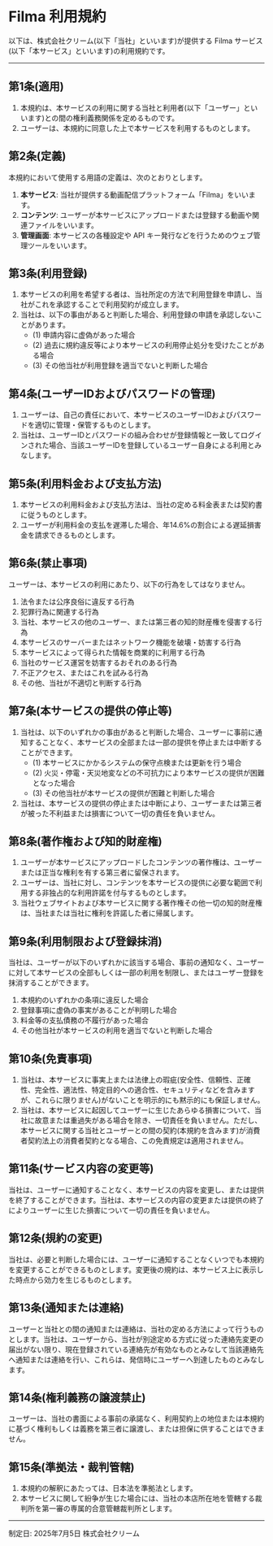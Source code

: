 # Filma 利用規約

以下は、株式会社クリーム(以下「当社」といいます)が提供する Filma サービス(以下「本サービス」といいます)の利用規約です。

---

## 第1条(適用)
1. 本規約は、本サービスの利用に関する当社と利用者(以下「ユーザー」といいます)との間の権利義務関係を定めるものです。
2. ユーザーは、本規約に同意した上で本サービスを利用するものとします。

## 第2条(定義)
本規約において使用する用語の定義は、次のとおりとします。
1. **本サービス**: 当社が提供する動画配信プラットフォーム「Filma」をいいます。
2. **コンテンツ**: ユーザーが本サービスにアップロードまたは登録する動画や関連ファイルをいいます。
3. **管理画面**: 本サービスの各種設定や API キー発行などを行うためのウェブ管理ツールをいいます。

## 第3条(利用登録)
1. 本サービスの利用を希望する者は、当社所定の方法で利用登録を申請し、当社がこれを承認することで利用契約が成立します。
2. 当社は、以下の事由があると判断した場合、利用登録の申請を承認しないことがあります。
   - (1) 申請内容に虚偽があった場合
   - (2) 過去に規約違反等により本サービスの利用停止処分を受けたことがある場合
   - (3) その他当社が利用登録を適当でないと判断した場合

## 第4条(ユーザーIDおよびパスワードの管理)
1. ユーザーは、自己の責任において、本サービスのユーザーIDおよびパスワードを適切に管理・保管するものとします。
2. 当社は、ユーザーIDとパスワードの組み合わせが登録情報と一致してログインされた場合、当該ユーザーIDを登録しているユーザー自身による利用とみなします。

## 第5条(利用料金および支払方法)
1. 本サービスの利用料金および支払方法は、当社の定める料金表または契約書に従うものとします。
2. ユーザーが利用料金の支払を遅滞した場合、年14.6%の割合による遅延損害金を請求できるものとします。

## 第6条(禁止事項)
ユーザーは、本サービスの利用にあたり、以下の行為をしてはなりません。
1. 法令または公序良俗に違反する行為
2. 犯罪行為に関連する行為
3. 当社、本サービスの他のユーザー、または第三者の知的財産権を侵害する行為
4. 本サービスのサーバーまたはネットワーク機能を破壊・妨害する行為
5. 本サービスによって得られた情報を商業的に利用する行為
6. 当社のサービス運営を妨害するおそれのある行為
7. 不正アクセス、またはこれを試みる行為
8. その他、当社が不適切と判断する行為

## 第7条(本サービスの提供の停止等)
1. 当社は、以下のいずれかの事由があると判断した場合、ユーザーに事前に通知することなく、本サービスの全部または一部の提供を停止または中断することができます。
   - (1) 本サービスにかかるシステムの保守点検または更新を行う場合
   - (2) 火災・停電・天災地変などの不可抗力により本サービスの提供が困難となった場合
   - (3) その他当社が本サービスの提供が困難と判断した場合
2. 当社は、本サービスの提供の停止または中断により、ユーザーまたは第三者が被った不利益または損害について一切の責任を負いません。

## 第8条(著作権および知的財産権)
1. ユーザーが本サービスにアップロードしたコンテンツの著作権は、ユーザーまたは正当な権利を有する第三者に留保されます。
2. ユーザーは、当社に対し、コンテンツを本サービスの提供に必要な範囲で利用する非独占的な利用許諾を付与するものとします。
3. 当社ウェブサイトおよび本サービスに関する著作権その他一切の知的財産権は、当社または当社に権利を許諾した者に帰属します。

## 第9条(利用制限および登録抹消)
当社は、ユーザーが以下のいずれかに該当する場合、事前の通知なく、ユーザーに対して本サービスの全部もしくは一部の利用を制限し、またはユーザー登録を抹消することができます。
1. 本規約のいずれかの条項に違反した場合
2. 登録事項に虚偽の事実があることが判明した場合
3. 料金等の支払債務の不履行があった場合
4. その他当社が本サービスの利用を適当でないと判断した場合

## 第10条(免責事項)
1. 当社は、本サービスに事実上または法律上の瑕疵(安全性、信頼性、正確性、完全性、適法性、特定目的への適合性、セキュリティなどを含みますが、これらに限りません)がないことを明示的にも黙示的にも保証しません。
2. 当社は、本サービスに起因してユーザーに生じたあらゆる損害について、当社に故意または重過失がある場合を除き、一切責任を負いません。ただし、本サービスに関する当社とユーザーとの間の契約(本規約を含みます)が消費者契約法上の消費者契約となる場合、この免責規定は適用されません。

## 第11条(サービス内容の変更等)
当社は、ユーザーに通知することなく、本サービスの内容を変更し、または提供を終了することができます。当社は、本サービスの内容の変更または提供の終了によりユーザーに生じた損害について一切の責任を負いません。

## 第12条(規約の変更)
当社は、必要と判断した場合には、ユーザーに通知することなくいつでも本規約を変更することができるものとします。変更後の規約は、本サービス上に表示した時点から効力を生じるものとします。

## 第13条(通知または連絡)
ユーザーと当社との間の通知または連絡は、当社の定める方法によって行うものとします。当社は、ユーザーから、当社が別途定める方式に従った連絡先変更の届出がない限り、現在登録されている連絡先が有効なものとみなして当該連絡先へ通知または連絡を行い、これらは、発信時にユーザーへ到達したものとみなします。

## 第14条(権利義務の譲渡禁止)
ユーザーは、当社の書面による事前の承諾なく、利用契約上の地位または本規約に基づく権利もしくは義務を第三者に譲渡し、または担保に供することはできません。

## 第15条(準拠法・裁判管轄)
1. 本規約の解釈にあたっては、日本法を準拠法とします。
2. 本サービスに関して紛争が生じた場合には、当社の本店所在地を管轄する裁判所を第一審の専属的合意管轄裁判所とします。

---

制定日: 2025年7月5日
株式会社クリーム
